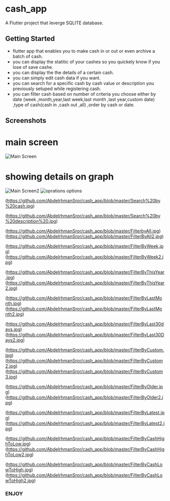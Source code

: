 # cash_app

A Flutter project that leverge SQLITE database.

## Getting Started
* flutter app that enables you to make cash in or out or even archive a batch of cash.
* you can display the statitic of your cashes so you quickely know if you lose of save cashe.
* you can display the the details of a certain cash.
* you can simply edit cash data if you want.
* you can search for a specific cash by cash value or description you previously setuped while registering cash.
* you can filter cash based on number of criteria you choose either by date (week ,month,year,last week,last month ,last year,custom date)
,type of cash(cash in ,cash out ,all) ,order by cash or date.

 ## Screenshots
# main screen
![Main Screen ](https://github.com/AbdelrhmanSror/cash_app/blob/master/Main%20screen.jpg)
# showing details on graph
![Main Screen2](https://github.com/AbdelrhmanSror/cash_app/blob/master/graph%20detail.jpg)
![oprations options](https://github.com/AbdelrhmanSror/cash_app/blob/master/Operation%20options.jpg)

(https://github.com/AbdelrhmanSror/cash_app/blob/master/Search%20by%20cash.jpg)

(https://github.com/AbdelrhmanSror/cash_app/blob/master/Search%20by%20description%20.jpg)

(https://github.com/AbdelrhmanSror/cash_app/blob/master/FilterbyAll.jpg)
(https://github.com/AbdelrhmanSror/cash_app/blob/master/FilterByAll2.jpg)

(https://github.com/AbdelrhmanSror/cash_app/blob/master/FilterByWeek.jpg)
(https://github.com/AbdelrhmanSror/cash_app/blob/master/FilterByWeek2.jpg)

(https://github.com/AbdelrhmanSror/cash_app/blob/master/FilterByThisYear.jpg)
(https://github.com/AbdelrhmanSror/cash_app/blob/master/FilterByThisYear2.jpg)

(https://github.com/AbdelrhmanSror/cash_app/blob/master/FilterByLastMonth.jpg)
(https://github.com/AbdelrhmanSror/cash_app/blob/master/FilterByLastMonth2.jpg)

(https://github.com/AbdelrhmanSror/cash_app/blob/master/FilterByLast30days.jpg)
(https://github.com/AbdelrhmanSror/cash_app/blob/master/FilterByLast30Days2.jpg)

(https://github.com/AbdelrhmanSror/cash_app/blob/master/FilterByCustom.jpg)
(https://github.com/AbdelrhmanSror/cash_app/blob/master/FilterByCustom2.jpg)
(https://github.com/AbdelrhmanSror/cash_app/blob/master/FilterByCustom3.jpg)

(https://github.com/AbdelrhmanSror/cash_app/blob/master/FilterByOlder.jpg)
(https://github.com/AbdelrhmanSror/cash_app/blob/master/FilterByOlder2.jpg)

(https://github.com/AbdelrhmanSror/cash_app/blob/master/FilterByLatest.jpg)
(https://github.com/AbdelrhmanSror/cash_app/blob/master/FilterByLatest2.jpg)

(https://github.com/AbdelrhmanSror/cash_app/blob/master/FilterByCashHighToLow.jpg)
(https://github.com/AbdelrhmanSror/cash_app/blob/master/FilterByCashHighToLow2.jpg)

(https://github.com/AbdelrhmanSror/cash_app/blob/master/FilterByCashLowToHigh.jpg)
(https://github.com/AbdelrhmanSror/cash_app/blob/master/FilterByCashLowToHigh2.jpg)





### ENJOY
